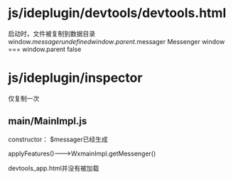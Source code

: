 # js/ideplugin/devtools/devtools.html
  启动时，文件被复制到数据目录
  window.$messager  undefined
  window.parent.$messager Messenger
  window === window.parent  false
  
 

# js/ideplugin/inspector
  仅复制一次

## main/MainImpl.js
  constructor： $messager已经生成


  applyFeatures()--->WxmainImpl.getMessenger()


devtools_app.html并没有被加载